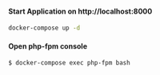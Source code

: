 #### Start Application on http://localhost:8000

```bash
docker-compose up -d
```

#### Open php-fpm console

```bash
$ docker-compose exec php-fpm bash
```